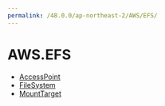 ```yaml
---
permalink: /48.0.0/ap-northeast-2/AWS/EFS/
---
```


# AWS.EFS



* [AccessPoint](AccessPoint.md)
* [FileSystem](FileSystem.md)
* [MountTarget](MountTarget.md)